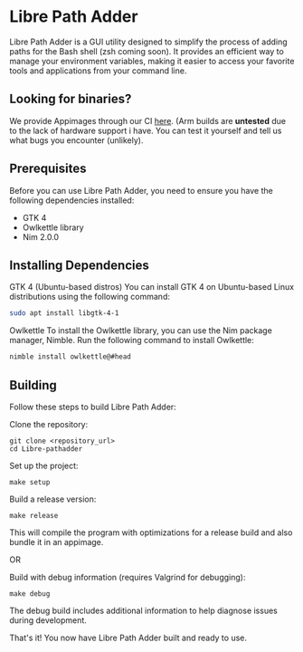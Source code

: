 # Libre Path Adder

Libre Path Adder is a GUI utility designed to simplify the process of adding paths for the Bash shell (zsh coming soon). It provides an efficient way to manage your environment variables, making it easier to access your favorite tools and applications from your command line.

## Looking for binaries?
We provide Appimages through our CI [here](https://github.com/FaisalAhmedAlghamdi/Libre-pathadder/actions). (Arm builds are **untested** due to the lack of hardware support i have. You can test it yourself and tell us what bugs you encounter (unlikely).


## Prerequisites
Before you can use Libre Path Adder, you need to ensure you have the following dependencies installed:
- GTK 4
- Owlkettle library
- Nim 2.0.0
## Installing Dependencies
GTK 4 (Ubuntu-based distros)
You can install GTK 4 on Ubuntu-based Linux distributions using the following command:
```bash
sudo apt install libgtk-4-1
```
Owlkettle
To install the Owlkettle library, you can use the Nim package manager, Nimble. Run the following command to install Owlkettle:
```bash
nimble install owlkettle@#head
```

## Building
Follow these steps to build Libre Path Adder:

Clone the repository:
```
git clone <repository_url>
cd Libre-pathadder
```
Set up the project:
```
make setup
```
Build a release version:
```
make release
```
This will compile the program with optimizations for a release build and also bundle it in an appimage.

OR

Build with debug information (requires Valgrind for debugging):
```
make debug
```
The debug build includes additional information to help diagnose issues during development.

That's it! You now have Libre Path Adder built and ready to use.
